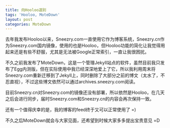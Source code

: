 ```yaml
---
title: 向Hooloo道别
tags: 'Hooloo, MoteDown'
layout: post
categories: MoteDown
---
```

去年我发布Hooloo以来，Sneezry.com一直使用它作为博客系统，Sneezry.cn作为Sneezry.com国内镜像，使用的也是Hooloo，但Hooloo功能的简化让我觉得用起来还是有些不舒服，尤其是无法被Google正常索引，一直让我很困扰。

不久之前我发布了MoteDown，这是一个管理Jekyll站点的软件，虽然目前我只发布了Egg内测版，但在实际使用中我已经深深地爱上了它，所以我利用周末将Sneezry.com重新迁移到了Jekyll上，同时删除了大部分之前的博文（太水了，不忍直视），不过这些博文依然可以通过archives.sneezry.com阅读。

目前Sneezry.cn对Sneezry.com的镜像还没有部署，所以依然是Hooloo，在几天之后会进行同步，届时Sneezry.com和Sneezry.cn的内容会再次保持一致。

还有一个值得庆幸的是，我的博客的feed终于又可以正常使用了 =)

不久之后MoteDown就会与大家见面，还希望到时候大家多多提出宝贵意见 =D